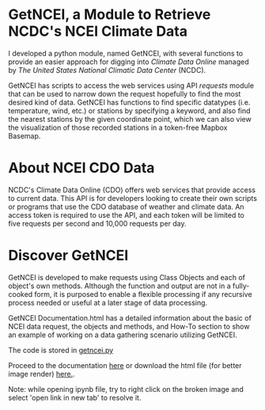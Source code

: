 # GetNCEI,  a Module to Retrieve NCDC's NCEI Climate Data

I developed a python module, named GetNCEI, with several functions to provide an easier approach for digging into *Climate Data Online* managed by *The United States National Climatic Data Center* (NCDC). 

GetNCEI has scripts to access the web services using API *requests* module that can be used to narrow down the request hopefully to find the most desired kind of data. GetNCEI has functions to find specific datatypes (i.e. temperature, wind, etc.) or stations by specifying a keyword, and also find the nearest stations by the given coordinate point, which we can also view the visualization of those recorded stations in a token-free Mapbox Basemap. 

# About NCEI CDO Data

NCDC's Climate Data Online (CDO) offers web services that provide access to current data. This API is for developers looking to create their own scripts or programs that use the CDO database of weather and climate data. An access token is required to use the API, and each token will be limited to five requests per second and 10,000 requests per day.

# Discover GetNCEI

GetNCEI is developed to make requests using Class Objects and each of object's own methods. Although the function and output are not in a fully-cooked form, it is purposed to enable a flexible processing if any recursive process needed or useful at a later stage of data processing.

GetNCEI Documentation.html has a detailed information about the basic of NCEI data request, the objects and methods, and How-To section to show an example of working on a data gathering scenario utilizing GetNCEI.

The code is stored in [getncei.py](https://github.com/nbarizki/getncei/blob/main/getncei.py)

Proceed to the documentation [here](https://github.com/nbarizki/getncei/blob/main/GetNCEI_documentation_v1.ipynb) or download the html  file (for better image render) [here.](https://github.com/nbarizki/getncei/blob/main/GetNCEI_Documentation_v1.html).

Note: while opening ipynb file, try to right click on the broken image and select 'open link in new tab' to resolve it.
